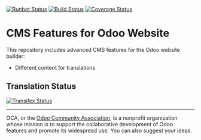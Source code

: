 [![Runbot Status](https://runbot.odoo-community.org/runbot/badge/flat/225/11.0.svg)](https://runbot.odoo-community.org/runbot/repo/github-com-oca-website-cms-225)
[![Build Status](https://travis-ci.org/OCA/website-cms.svg?branch=11.0)](https://travis-ci.org/OCA/website-cms)
[![Coverage Status](https://coveralls.io/repos/OCA/website-cms/badge.svg?branch=11.0&service=github)](https://coveralls.io/github/OCA/website-cms?branch=11.0)

CMS Features for Odoo Website
=============================

This repository includes advanced CMS features for the Odoo website builder:

* Different content for translations



Translation Status
------------------
[![Transifex Status](https://www.transifex.com/projects/p/OCA-website-cms-11-0/chart/image_png)](https://www.transifex.com/projects/p/${ORG_NAME}-website-cms-website-cms)

----

OCA, or the [Odoo Community Association](http://odoo-community.org/), is a nonprofit organization whose
mission is to support the collaborative development of Odoo features and
promote its widespread use. You can also suggest your ideas.
